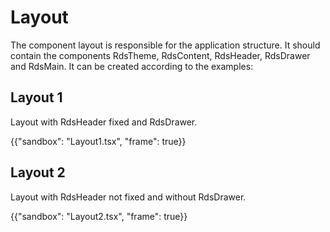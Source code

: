# Layout

The component layout is responsible for the application structure. It should contain the components RdsTheme, RdsContent, RdsHeader, RdsDrawer and RdsMain. It can be created according to the examples:

## Layout 1

Layout with RdsHeader fixed and RdsDrawer.

{{"sandbox": "Layout1.tsx", "frame": true}}

## Layout 2

Layout with RdsHeader not fixed and without RdsDrawer.

{{"sandbox": "Layout2.tsx", "frame": true}}
